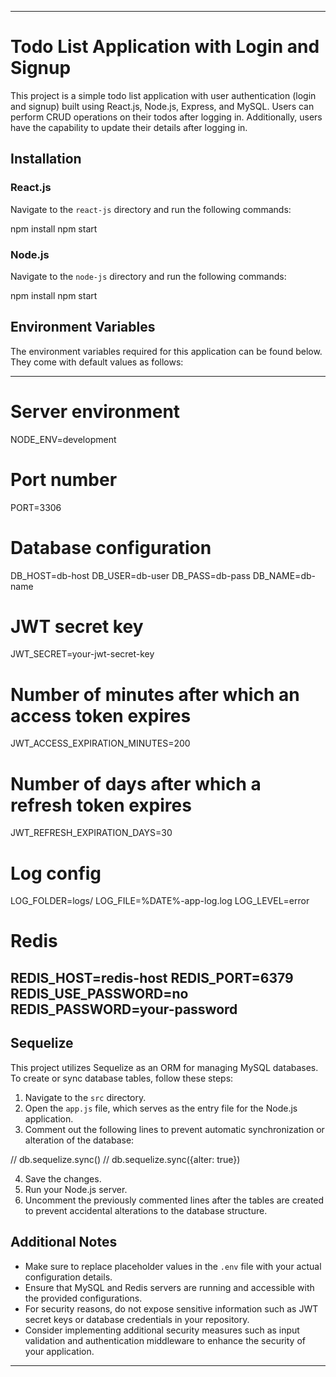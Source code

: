 
---

# Todo List Application with Login and Signup

This project is a simple todo list application with user authentication (login and signup) built using React.js, Node.js, Express, and MySQL. Users can perform CRUD operations on their todos after logging in. Additionally, users have the capability to update their details after logging in.

## Installation

### React.js

Navigate to the `react-js` directory and run the following commands:

npm install
npm start


### Node.js

Navigate to the `node-js` directory and run the following commands:

npm install
npm start


## Environment Variables

The environment variables required for this application can be found below. They come with default values as follows:

--------------------------------
# Server environment
NODE_ENV=development

# Port number
PORT=3306

# Database configuration
DB_HOST=db-host
DB_USER=db-user
DB_PASS=db-pass
DB_NAME=db-name

# JWT secret key
JWT_SECRET=your-jwt-secret-key
# Number of minutes after which an access token expires
JWT_ACCESS_EXPIRATION_MINUTES=200
# Number of days after which a refresh token expires
JWT_REFRESH_EXPIRATION_DAYS=30

# Log config
LOG_FOLDER=logs/
LOG_FILE=%DATE%-app-log.log
LOG_LEVEL=error

# Redis
REDIS_HOST=redis-host
REDIS_PORT=6379
REDIS_USE_PASSWORD=no
REDIS_PASSWORD=your-password
----------------------------

## Sequelize

This project utilizes Sequelize as an ORM for managing MySQL databases. To create or sync database tables, follow these steps:

1. Navigate to the `src` directory.
2. Open the `app.js` file, which serves as the entry file for the Node.js application.
3. Comment out the following lines to prevent automatic synchronization or alteration of the database:


// db.sequelize.sync()
// db.sequelize.sync({alter: true})


4. Save the changes.
5. Run your Node.js server.
6. Uncomment the previously commented lines after the tables are created to prevent accidental alterations to the database structure.


## Additional Notes

- Make sure to replace placeholder values in the `.env` file with your actual configuration details.
- Ensure that MySQL and Redis servers are running and accessible with the provided configurations.
- For security reasons, do not expose sensitive information such as JWT secret keys or database credentials in your repository.
- Consider implementing additional security measures such as input validation and authentication middleware to enhance the security of your application.

---





